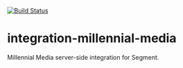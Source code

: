 [![Build Status](https://circleci.com/gh/segmentio/integration-millennial-media/tree/master.png?style=svg&circle-token=53642577413956e12677563d810d48e4832f685f)](https://circleci.com/gh/segmentio/integration-millennial-media/tree/master)

# integration-millennial-media

Millennial Media server-side integration for Segment.

